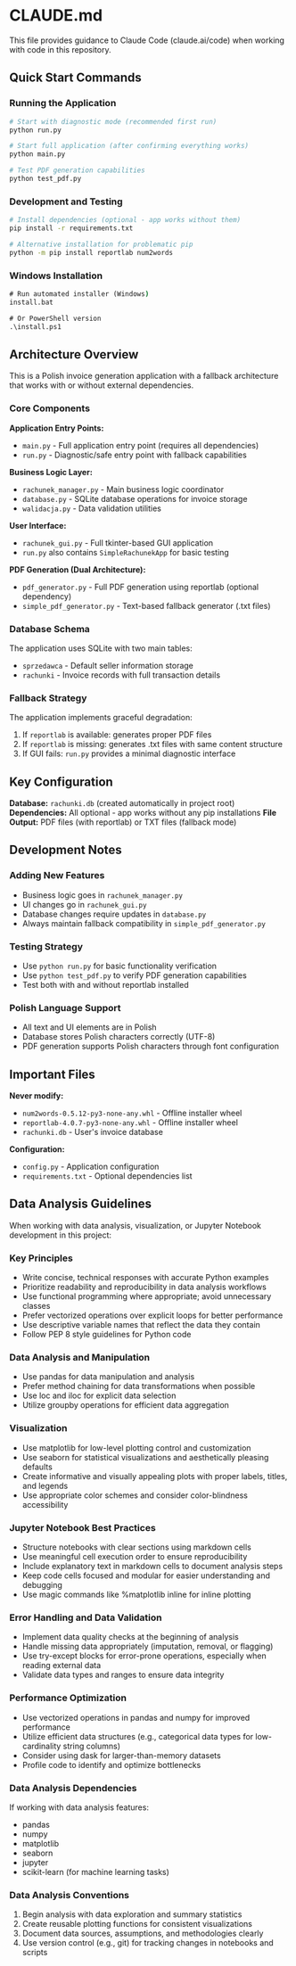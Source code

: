 # CLAUDE.md

This file provides guidance to Claude Code (claude.ai/code) when working with code in this repository.

## Quick Start Commands

### Running the Application
```bash
# Start with diagnostic mode (recommended first run)
python run.py

# Start full application (after confirming everything works)
python main.py

# Test PDF generation capabilities
python test_pdf.py
```

### Development and Testing
```bash
# Install dependencies (optional - app works without them)
pip install -r requirements.txt

# Alternative installation for problematic pip
python -m pip install reportlab num2words
```

### Windows Installation
```cmd
# Run automated installer (Windows)
install.bat

# Or PowerShell version
.\install.ps1
```

## Architecture Overview

This is a Polish invoice generation application with a fallback architecture that works with or without external dependencies.

### Core Components

**Application Entry Points:**
- `main.py` - Full application entry point (requires all dependencies)
- `run.py` - Diagnostic/safe entry point with fallback capabilities

**Business Logic Layer:**
- `rachunek_manager.py` - Main business logic coordinator
- `database.py` - SQLite database operations for invoice storage
- `walidacja.py` - Data validation utilities

**User Interface:**
- `rachunek_gui.py` - Full tkinter-based GUI application
- `run.py` also contains `SimpleRachunekApp` for basic testing

**PDF Generation (Dual Architecture):**
- `pdf_generator.py` - Full PDF generation using reportlab (optional dependency)
- `simple_pdf_generator.py` - Text-based fallback generator (.txt files)

### Database Schema

The application uses SQLite with two main tables:
- `sprzedawca` - Default seller information storage
- `rachunki` - Invoice records with full transaction details

### Fallback Strategy

The application implements graceful degradation:
1. If `reportlab` is available: generates proper PDF files
2. If `reportlab` is missing: generates .txt files with same content structure
3. If GUI fails: `run.py` provides a minimal diagnostic interface

## Key Configuration

**Database:** `rachunki.db` (created automatically in project root)
**Dependencies:** All optional - app works without any pip installations
**File Output:** PDF files (with reportlab) or TXT files (fallback mode)

## Development Notes

### Adding New Features
- Business logic goes in `rachunek_manager.py`
- UI changes go in `rachunek_gui.py`
- Database changes require updates in `database.py`
- Always maintain fallback compatibility in `simple_pdf_generator.py`

### Testing Strategy
- Use `python run.py` for basic functionality verification
- Use `python test_pdf.py` to verify PDF generation capabilities
- Test both with and without reportlab installed

### Polish Language Support
- All text and UI elements are in Polish
- Database stores Polish characters correctly (UTF-8)
- PDF generation supports Polish characters through font configuration

## Important Files

**Never modify:**
- `num2words-0.5.12-py3-none-any.whl` - Offline installer wheel
- `reportlab-4.0.7-py3-none-any.whl` - Offline installer wheel
- `rachunki.db` - User's invoice database

**Configuration:**
- `config.py` - Application configuration
- `requirements.txt` - Optional dependencies list

## Data Analysis Guidelines

When working with data analysis, visualization, or Jupyter Notebook development in this project:

### Key Principles
- Write concise, technical responses with accurate Python examples
- Prioritize readability and reproducibility in data analysis workflows
- Use functional programming where appropriate; avoid unnecessary classes
- Prefer vectorized operations over explicit loops for better performance
- Use descriptive variable names that reflect the data they contain
- Follow PEP 8 style guidelines for Python code

### Data Analysis and Manipulation
- Use pandas for data manipulation and analysis
- Prefer method chaining for data transformations when possible
- Use loc and iloc for explicit data selection
- Utilize groupby operations for efficient data aggregation

### Visualization
- Use matplotlib for low-level plotting control and customization
- Use seaborn for statistical visualizations and aesthetically pleasing defaults
- Create informative and visually appealing plots with proper labels, titles, and legends
- Use appropriate color schemes and consider color-blindness accessibility

### Jupyter Notebook Best Practices
- Structure notebooks with clear sections using markdown cells
- Use meaningful cell execution order to ensure reproducibility
- Include explanatory text in markdown cells to document analysis steps
- Keep code cells focused and modular for easier understanding and debugging
- Use magic commands like %matplotlib inline for inline plotting

### Error Handling and Data Validation
- Implement data quality checks at the beginning of analysis
- Handle missing data appropriately (imputation, removal, or flagging)
- Use try-except blocks for error-prone operations, especially when reading external data
- Validate data types and ranges to ensure data integrity

### Performance Optimization
- Use vectorized operations in pandas and numpy for improved performance
- Utilize efficient data structures (e.g., categorical data types for low-cardinality string columns)
- Consider using dask for larger-than-memory datasets
- Profile code to identify and optimize bottlenecks

### Data Analysis Dependencies
If working with data analysis features:
- pandas
- numpy
- matplotlib
- seaborn
- jupyter
- scikit-learn (for machine learning tasks)

### Data Analysis Conventions
1. Begin analysis with data exploration and summary statistics
2. Create reusable plotting functions for consistent visualizations
3. Document data sources, assumptions, and methodologies clearly
4. Use version control (e.g., git) for tracking changes in notebooks and scripts